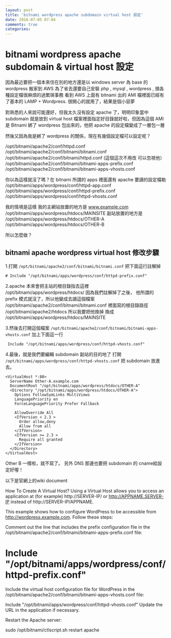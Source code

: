 ```yaml
---
layout: post
title: 'bitnami wordpress apache subdomain virtual host 設定'
date: 2016-07-05 07:04
comments: true
categories: 
---
```

# bitnami wordpress apache subdomain & virtual host 設定
因為最近要把一個本來住在別的地方還是以 windows server 為 base 的 wordpress 搬家到 AWS 
為了省去還要自己安裝 php , mysql , wordpress , 搞各種設定檔很麻煩的過繁瑣事務
看到 AWS 上面有 bitnami 出的 AMI 檔裡面已經有了基本的 LAMP + Wordpress. 
很開心的就用了，結果是個小惡夢

對熟悉的人來說可能還好，但我太久沒有設定 apache 了，明明印象當中 subdomain 就是放到 virtual host 檔案裡面指定好目錄就好啦，但因為這個 AMI 是 Bitnami 綁了 wordpress 包出來的，他把 apache 的設定檔變成了一層包一層


然後又因為我是綁了 wordpress 的關係，現在有幾個設定檔可以設定呢？

/opt/bitnami/apache2/conf/httpd.conf
/opt/bitnami/apache2/conf/bitnami/bitnami.conf
/opt/bitnami/apache2/conf/bitnami/httpd.conf  (這個這次不用改 可以忽視他）
/opt/bitnami/apache2/conf/bitnami/bitnami-apps-prefix.conf 
/opt/bitnami/apache2/conf/bitnami/bitnami-apps-vhosts.conf

你以為這樣就沒了嗎？在 bitnami 所謂的 apps 裡面還有 apache 要讀的設定檔勒
/opt/bitnami/apps/wordpress/conf/httpd-app.conf
/opt/bitnami/apps/wordpress/conf/httpd-prefix.conf
/opt/bitnami/apps/wordpress/conf/httpd-vhosts.conf

我的情境是這樣
我的主網站放置的地方是  www.example.com
/opt/bitnami/apps/wordpress/htdocs/MAINSITE
副站放置的地方是
/opt/bitnami/apps/wordpress/htdocs/OTHER-A
/opt/bitnami/apps/wordpress/htdocs/OTHER-B

所以怎麼做？ 
## bitnami apache wordpress virtual host 修改步驟
1.打開 `/opt/bitnami/apache2/conf/bitnami/bitnami.conf` 把下面這行註解掉
```
# Include "/opt/bitnami/apps/wordpress/conf/httpd-prefix.conf"
```
2.apache 本來會把主站的根目錄指去這裡 
  /opt/bitnami/apps/wordpress/htdocs/
  因為我們註解掉了之後， 他所謂的 prefix 模式就沒了，所以他變成去讀這個檔案
  /opt/bitnami/apache2/conf/bitnami/bitnami.conf
  裡面寫的根目錄路徑
  /opt/bitnami/apache2/htdocs
  所以我要把他換掉
  換成
  /opt/bitnami/apps/wordpress/htdocs/MAINSITE

3.然後去打開這個檔案 `/opt/bitnami/apache2/conf/bitnami/bitnami-apps-vhosts.conf`
加上下面這一行
```
 Include "/opt/bitnami/apps/wordpress/conf/httpd-vhosts.conf"
```

4.最後，就是我們要編輯 subdomain 副站的目的地了
打開 ` /opt/bitnami/apps/wordpress/conf/httpd-vhosts.conf `
把 subdomain 放進去。
```
<VirtualHost *:80>
  ServerName Other-A.example.com
  DocumentRoot "/opt/bitnami/apps/wordpress/htdocs/OTHER-A"
  <Directory "/opt/bitnami/apps/wordpress/htdocs/OTHER-A">
    Options FollowSymLinks MultiViews
    LanguagePriority en
    ForceLanguagePriority Prefer Fallback

    AllowOverride All
    <IfVersion < 2.3 >
      Order allow,deny
      Allow from all
    </IfVersion>
    <IfVersion >= 2.3 >
      Require all granted
    </IfVersion>
  </Directory>
</VirtualHost>
```
Other B 一樣啦，就不寫了。
另外 DNS 那邊也要把 subdomain 的 cname給設定好喔！

以下是官網上的wiki document 
>
How To Create A Virtual Host?
Using a Virtual Host allows you to access an application at (for example) http://SERVER-IP/ or http://APPNAME.SERVER-IP instead of http://SERVER-IP/APPNAME.
>
This example shows how to configure WordPress to be accessible from http://wordpress.example.com. Follow these steps:
>
Comment out the line that includes the prefix configuration file in the /opt/bitnami/apache2/conf/bitnami/bitnami-apps-prefix.conf file:
>
 # Include "/opt/bitnami/apps/wordpress/conf/httpd-prefix.conf"
Include the virtual host configuration file for WordPress in the /opt/bitnami/apache2/conf/bitnami/bitnami-apps-vhosts.conf file:
>
 Include "/opt/bitnami/apps/wordpress/conf/httpd-vhosts.conf"
Update the URL in the application if necessary.
>
Restart the Apache server:
>
 sudo /opt/bitnami/ctlscript.sh restart apache